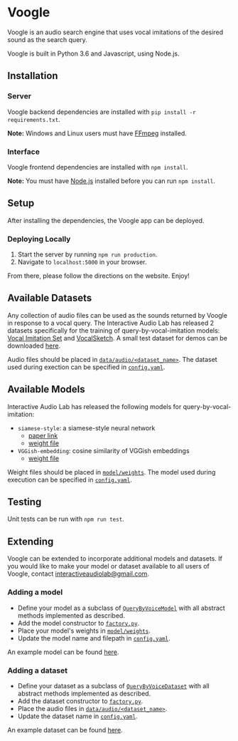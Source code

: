 # Voogle
Voogle is an audio search engine that uses vocal imitations of the desired sound as the search query.

Voogle is built in Python 3.6 and Javascript, using Node.js.

## Installation
### Server
Voogle backend dependencies are installed with `pip install -r requirements.txt`.

**Note:** Windows and Linux users must have [FFmpeg](https://www.ffmpeg.org/) installed.

### Interface
Voogle frontend dependencies are installed with `npm install`.

**Note:** You must have [Node.js](https://nodejs.org/en/) installed before you can run `npm install`.

## Setup
After installing the dependencies, the Voogle app can be deployed.

### Deploying Locally
1. Start the server by running `npm run production`.
2. Navigate to `localhost:5000` in your browser.

From there, please follow the directions on the website. Enjoy!

## Available Datasets
Any collection of audio files can be used as the sounds returned by Voogle in response to a vocal query. The Interactive Audio Lab has released 2 datasets specifically for the training of query-by-vocal-imitation models: [Vocal Imitation Set](https://zenodo.org/record/1340763#.XAap0mhKiM8) and [VocalSketch](https://zenodo.org/record/1251982#.XAap1WhKiM8). A small test dataset for demos can be downloaded [here](https://www.dropbox.com/s/lkj55uvz4z26i8d/test_dataset.zip?dl=1).

Audio files should be placed in [`data/audio/<dataset_name>`](data/audio/). The dataset used during exection can be specified in [`config.yaml`](config.yaml).

## Available Models
Interactive Audio Lab has released the following models for query-by-vocal-imitation:
 - `siamese-style`: a siamese-style neural network
    - [paper link](https://www.researchgate.net/publication/327407400_Siamese_Style_Convolutional_Neural_Networks_for_Sound_Search_by_Vocal_Imitation)
    - [weight file](https://www.dropbox.com/s/234i2ft9sfcdpty/siamese_style.h5?dl=1)
 - `VGGish-embedding`: cosine similarity of VGGish embeddings
    - [weight file](https://www.dropbox.com/s/5x5ceczislmyk0y/vggish_pretrained_convs.pth?dl=1)

Weight files should be placed in [`model/weights`](model/weights/). The model used during execution can be specified in [`config.yaml`](config.yaml).

## Testing
Unit tests can be run with `npm run test`.

## Extending
Voogle can be extended to incorporate additional models and datasets. If you would like to make your model or dataset available to all users of Voogle, contact interactiveaudiolab@gmail.com.

### Adding a model
- Define your model as a subclass of [`QueryByVoiceModel`](model/QueryByVoiceModel.py) with all abstract methods implemented as described.
- Add the model constructor to [`factory.py`](factory.py).
- Place your model's weights in [`model/weights`](model/weights/).
- Update the model name and filepath in [`config.yaml`](config.yaml).

An example model can be found [here](model/SiameseStyle.py).

### Adding a dataset
- Define your dataset as a subclass of [`QueryByVoiceDataset`](data/QueryByVoiceDataset.py) with all abstract methods implemented as described.
- Add the dataset constructor to [`factory.py`](factory.py).
- Place the audio files in [`data/audio/<dataset_name>`](data/audio/).
- Update the dataset name in [`config.yaml`](config.yaml).

An example dataset can be found [here](data/TestDataset.py).
